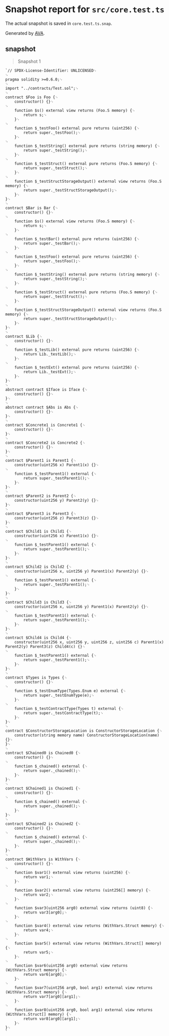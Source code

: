 # Snapshot report for `src/core.test.ts`

The actual snapshot is saved in `core.test.ts.snap`.

Generated by [AVA](https://avajs.dev).

## snapshot

> Snapshot 1

    `// SPDX-License-Identifier: UNLICENSED␊
    ␊
    pragma solidity >=0.6.0;␊
    ␊
    import "../contracts/Test.sol";␊
    ␊
    contract $Foo is Foo {␊
        constructor() {}␊
    ␊
        function $s() external view returns (Foo.S memory) {␊
            return s;␊
        }␊
    ␊
        function $_testFoo() external pure returns (uint256) {␊
            return super._testFoo();␊
        }␊
    ␊
        function $_testString() external pure returns (string memory) {␊
            return super._testString();␊
        }␊
    ␊
        function $_testStruct() external pure returns (Foo.S memory) {␊
            return super._testStruct();␊
        }␊
    ␊
        function $_testStructStorageOutput() external view returns (Foo.S memory) {␊
            return super._testStructStorageOutput();␊
        }␊
    }␊
    ␊
    contract $Bar is Bar {␊
        constructor() {}␊
    ␊
        function $s() external view returns (Foo.S memory) {␊
            return s;␊
        }␊
    ␊
        function $_testBar() external pure returns (uint256) {␊
            return super._testBar();␊
        }␊
    ␊
        function $_testFoo() external pure returns (uint256) {␊
            return super._testFoo();␊
        }␊
    ␊
        function $_testString() external pure returns (string memory) {␊
            return super._testString();␊
        }␊
    ␊
        function $_testStruct() external pure returns (Foo.S memory) {␊
            return super._testStruct();␊
        }␊
    ␊
        function $_testStructStorageOutput() external view returns (Foo.S memory) {␊
            return super._testStructStorageOutput();␊
        }␊
    }␊
    ␊
    contract $Lib {␊
        constructor() {}␊
    ␊
        function $_testLib() external pure returns (uint256) {␊
            return Lib._testLib();␊
        }␊
    ␊
        function $_testExt() external pure returns (uint256) {␊
            return Lib._testExt();␊
        }␊
    }␊
    ␊
    abstract contract $Iface is Iface {␊
        constructor() {}␊
    }␊
    ␊
    abstract contract $Abs is Abs {␊
        constructor() {}␊
    }␊
    ␊
    contract $Concrete1 is Concrete1 {␊
        constructor() {}␊
    }␊
    ␊
    contract $Concrete2 is Concrete2 {␊
        constructor() {}␊
    }␊
    ␊
    contract $Parent1 is Parent1 {␊
        constructor(uint256 x) Parent1(x) {}␊
    ␊
        function $_testParent1() external {␊
            return super._testParent1();␊
        }␊
    }␊
    ␊
    contract $Parent2 is Parent2 {␊
        constructor(uint256 y) Parent2(y) {}␊
    }␊
    ␊
    contract $Parent3 is Parent3 {␊
        constructor(uint256 z) Parent3(z) {}␊
    }␊
    ␊
    contract $Child1 is Child1 {␊
        constructor(uint256 x) Parent1(x) {}␊
    ␊
        function $_testParent1() external {␊
            return super._testParent1();␊
        }␊
    }␊
    ␊
    contract $Child2 is Child2 {␊
        constructor(uint256 x, uint256 y) Parent1(x) Parent2(y) {}␊
    ␊
        function $_testParent1() external {␊
            return super._testParent1();␊
        }␊
    }␊
    ␊
    contract $Child3 is Child3 {␊
        constructor(uint256 x, uint256 y) Parent1(x) Parent2(y) {}␊
    ␊
        function $_testParent1() external {␊
            return super._testParent1();␊
        }␊
    }␊
    ␊
    contract $Child4 is Child4 {␊
        constructor(uint256 x, uint256 y, uint256 z, uint256 c) Parent1(x) Parent2(y) Parent3(z) Child4(c) {}␊
    ␊
        function $_testParent1() external {␊
            return super._testParent1();␊
        }␊
    }␊
    ␊
    contract $Types is Types {␊
        constructor() {}␊
    ␊
        function $_testEnumType(Types.Enum e) external {␊
            return super._testEnumType(e);␊
        }␊
    ␊
        function $_testContractType(Types t) external {␊
            return super._testContractType(t);␊
        }␊
    }␊
    ␊
    contract $ConstructorStorageLocation is ConstructorStorageLocation {␊
        constructor(string memory name) ConstructorStorageLocation(name) {}␊
    }␊
    ␊
    contract $Chained0 is Chained0 {␊
        constructor() {}␊
    ␊
        function $_chained() external {␊
            return super._chained();␊
        }␊
    }␊
    ␊
    contract $Chained1 is Chained1 {␊
        constructor() {}␊
    ␊
        function $_chained() external {␊
            return super._chained();␊
        }␊
    }␊
    ␊
    contract $Chained2 is Chained2 {␊
        constructor() {}␊
    ␊
        function $_chained() external {␊
            return super._chained();␊
        }␊
    }␊
    ␊
    contract $WithVars is WithVars {␊
        constructor() {}␊
    ␊
        function $var1() external view returns (uint256) {␊
            return var1;␊
        }␊
    ␊
        function $var2() external view returns (uint256[] memory) {␊
            return var2;␊
        }␊
    ␊
        function $var3(uint256 arg0) external view returns (uint8) {␊
            return var3[arg0];␊
        }␊
    ␊
        function $var4() external view returns (WithVars.Struct memory) {␊
            return var4;␊
        }␊
    ␊
        function $var5() external view returns (WithVars.Struct[] memory) {␊
            return var5;␊
        }␊
    ␊
        function $var6(uint256 arg0) external view returns (WithVars.Struct memory) {␊
            return var6[arg0];␊
        }␊
    ␊
        function $var7(uint256 arg0, bool arg1) external view returns (WithVars.Struct memory) {␊
            return var7[arg0][arg1];␊
        }␊
    ␊
        function $var8(uint256 arg0, bool arg1) external view returns (WithVars.Struct[] memory) {␊
            return var8[arg0][arg1];␊
        }␊
    }␊
    `
